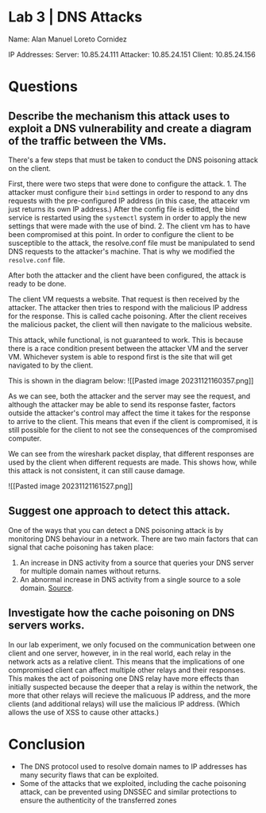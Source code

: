 # Lab 3 | DNS Attacks

Name: Alan Manuel Loreto Cornidez

IP Addresses:
Server: 10.85.24.111
Attacker: 10.85.24.151
Client: 10.85.24.156

# Questions
## Describe the mechanism this attack uses to exploit a DNS vulnerability and create a diagram of the traffic between the VMs.

There's a few steps that must be taken to conduct the DNS poisoning attack on the client. 

First, there were two steps that were done to configure the attack.
	1. The attacker must configure their `bind` settings in order to respond to any dns requests with the pre-configured IP address (in this case, the attacekr vm just returns its own IP address.) After the config file is editted, the bind service is restarted using the `systemctl` system in order to apply the new settings that were made with the use of bind.
	2. The client vm has to have been compromised at this point. In order to configure the client to be susceptible to the attack, the resolve.conf file must be manipulated to send DNS requests to the attacker's machine. That is why we modified the `resolve.conf` file. 

After both the attacker and the client have been configured, the attack is ready to be done.

The client VM requests a website. That request is then received by the attacker. The attacker then tries to respond with the malicious IP address for the response. This is called cache poisoning. After the client receives the malicious packet, the client will then navigate to the malicious website.



This attack, while functional, is not guaranteed to work. This is because there is a race condition present between the attacker VM and the server VM. Whichever system is able to respond first is the site that will get navigated to by the client. 

This is shown in the diagram below: 
![[Pasted image 20231121160357.png]]

As we can see, both the attacker and the server may see the request, and although the attacker may be able to send its response faster, factors outside the attacker's control may affect the time it takes for the response to arrive to the client. This means that even if the client is compromised, it is still possible for the client to not see the consequences of the compromised computer.

We can see from the wireshark packet display, that different responses are used by the client when different requests are made. This shows how, while this attack is not consistent, it can still cause damage.

![[Pasted image 20231121161527.png]]





## Suggest one approach to detect this attack.

One of the ways that you can detect a DNS poisoning attack is by monitoring DNS behaviour in a network. There are two main factors that can signal that cache poisoning has taken place:
1. An increase in DNS activity from a source that queries your DNS server for multiple domain names without returns.
2. An abnormal increase in DNS activity from a single source to a sole domain.
[Source](https://www.mimecast.com/content/dns-spoofing/).



## Investigate how the cache poisoning on DNS servers works.

In our lab experiment, we only focused on the communication between one client and one server, however, in in the real world, each relay in the network acts as a relative client. This means that the implications of one compromised client can affect multiple other relays and their responses. This makes the act of poisoning one DNS relay have more effects than initially suspected because the deeper that a relay is within the network, the more that other relays will recieve the malicuous IP address, and the more clients (and additional relays) will use the malicious IP address. (Which allows the use of XSS to cause other attacks.)


# Conclusion
- The DNS protocol used to resolve domain names to IP addresses has many security flaws that can be exploited.
- Some of the attacks that we exploited, including the cache poisoning attack, can be prevented using DNSSEC and similar protections to ensure the authenticity of the transferred zones

